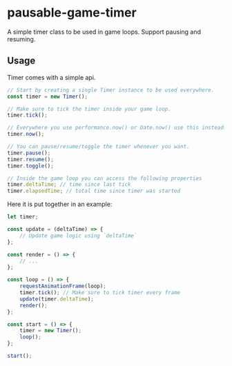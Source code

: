 # pausable-game-timer

A simple timer class to be used in game loops. Support pausing and resuming.

## Usage

Timer comes with a simple api.

```javascript
// Start by creating a single Timer instance to be used everywhere.
const timer = new Timer();

// Make sure to tick the timer inside your game loop.
timer.tick();

// Everywhere you use performance.now() or Date.now() use this instead.
timer.now();

// You can pause/resume/toggle the timer whenever you want.
timer.pause();
timer.resume();
timer.toggle();

// Inside the game loop you can access the following properties
timer.deltaTime; // time since last tick
timer.elapsedTime; // total time since timer was started
```

Here it is put together in an example:
```javascript
let timer;

const update = (deltaTime) => {
    // Update game logic using `deltaTime`
};

const render = () => {
    // ...
};

const loop = () => {
    requestAnimationFrame(loop);
    timer.tick(); // Make sure to tick timer every frame
    update(timer.deltaTime);
    render();
};

const start = () => {
    timer = new Timer();
    loop();
};

start();
```
